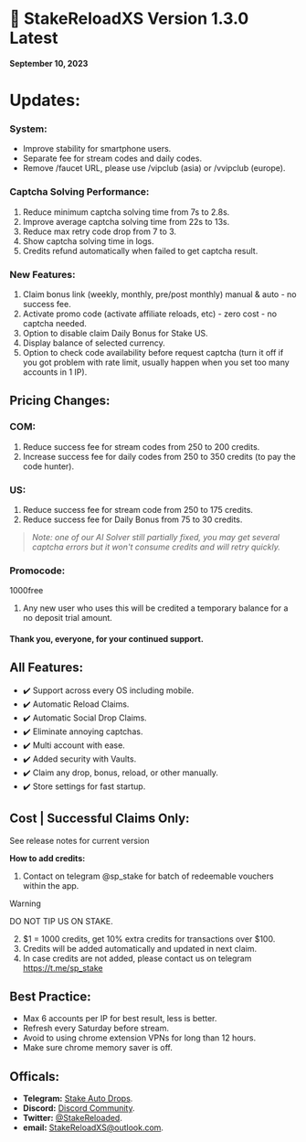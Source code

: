 # **📝 StakeReloadXS Version 1.3.0 Latest**
**September 10, 2023**

# **Updates:**
### **System:**
+ Improve stability for smartphone users.
+ Separate fee for stream codes and daily codes.
+ Remove /faucet URL, please use /vipclub (asia) or /vvipclub (europe).

### **Captcha Solving Performance:**
1. Reduce minimum captcha solving time from 7s to 2.8s.
2. Improve average captcha solving time from 22s to 13s.
3. Reduce max retry code drop from 7 to 3.
4. Show captcha solving time in logs.
5. Credits refund automatically when failed to get captcha result.


### **New Features:**
1. Claim bonus link (weekly, monthly, pre/post monthly) manual & auto - no success fee.
2. Activate promo code (activate affiliate reloads, etc) - zero cost - no captcha needed.
3. Option to disable claim Daily Bonus for Stake US.
4. Display balance of selected currency.
5. Option to check code availability before request captcha (turn it off if you got problem with rate limit, usually happen when you set too many accounts in 1 IP).


## **Pricing Changes:**
### **COM:**
1. Reduce success fee for stream codes from 250 to 200 credits.
2. Increase success fee for daily codes from 250 to 350 credits (to pay the code hunter).
### **US:**
1. Reduce success fee for stream code from 250 to 175 credits.
2. Reduce success fee for Daily Bonus from 75 to 30 credits.
>_Note: one of our AI Solver still partially fixed, you may get several captcha errors but it won't consume credits and will retry quickly._


### **Promocode:**
1000free
1. Any new user who uses this will be credited a temporary balance for a no deposit trial amount.


#### **Thank you, everyone, for your continued support.**


## **All Features:**
- ✔️ Support across every OS including mobile.
- ✔️ Automatic Reload Claims.
- ✔️ Automatic Social Drop Claims.
- ✔️ Eliminate annoying captchas.
- ✔️ Multi account with ease.
- ✔️ Added security with Vaults.
- ✔️ Claim any drop, bonus, reload, or other manually.
- ✔️ Store settings for fast startup.


## **Cost | Successful Claims Only:**
See release notes for current version


**How to add credits:**
1. Contact on telegram @sp_stake for batch of redeemable vouchers within the app.
> [!WARNING]
>DO NOT TIP US ON STAKE.
2. $1 = 1000 credits, get 10% extra credits for transactions over $100.
3. Credits will be added automatically and updated in next claim.
4. In case credits are not added, please contact us on telegram https://t.me/sp_stake


## **Best Practice:**
+ Max 6 accounts per IP for best result, less is better.
+ Refresh every Saturday before stream.
+ Avoid to using chrome extension VPNs for long than 12 hours.
+ Make sure chrome memory saver is off.


## **Officals:**
+ **Telegram:** [Stake Auto Drops](https://t.me/StakeAutoDrops).
+ **Discord:** [Discord Community](https://discord.gg/aBK6227mGQ).
+ **Twitter:** [@StakeReloaded](https://x.com/StakeReloaded).
+ **email:** [StakeReloadXS@outlook.com](mailto:StakeReloadXS@outlook.com).
